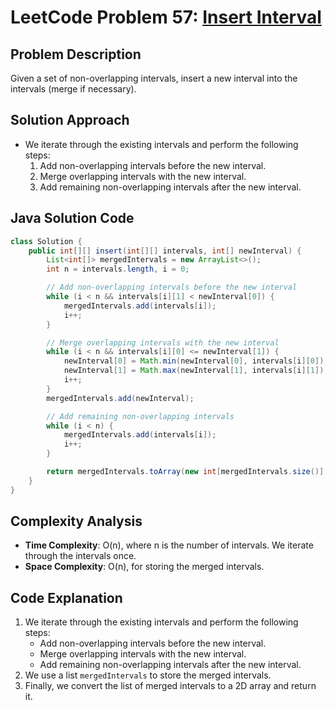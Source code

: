 # LeetCode Problem 57: [Insert Interval](https://leetcode.com/problems/insert-interval/)

## Problem Description
Given a set of non-overlapping intervals, insert a new interval into the intervals (merge if necessary).

## Solution Approach
- We iterate through the existing intervals and perform the following steps:
  1. Add non-overlapping intervals before the new interval.
  2. Merge overlapping intervals with the new interval.
  3. Add remaining non-overlapping intervals after the new interval.

## Java Solution Code

```java
class Solution {
    public int[][] insert(int[][] intervals, int[] newInterval) {
        List<int[]> mergedIntervals = new ArrayList<>();
        int n = intervals.length, i = 0;

        // Add non-overlapping intervals before the new interval
        while (i < n && intervals[i][1] < newInterval[0]) {
            mergedIntervals.add(intervals[i]);
            i++;
        }

        // Merge overlapping intervals with the new interval
        while (i < n && intervals[i][0] <= newInterval[1]) {
            newInterval[0] = Math.min(newInterval[0], intervals[i][0]);
            newInterval[1] = Math.max(newInterval[1], intervals[i][1]);
            i++;
        }
        mergedIntervals.add(newInterval);

        // Add remaining non-overlapping intervals
        while (i < n) {
            mergedIntervals.add(intervals[i]);
            i++;
        }

        return mergedIntervals.toArray(new int[mergedIntervals.size()][]);
    }
}
```

## Complexity Analysis
- **Time Complexity**: O(n), where n is the number of intervals. We iterate through the intervals once.
- **Space Complexity**: O(n), for storing the merged intervals.

## Code Explanation
1. We iterate through the existing intervals and perform the following steps:
   - Add non-overlapping intervals before the new interval.
   - Merge overlapping intervals with the new interval.
   - Add remaining non-overlapping intervals after the new interval.
2. We use a list `mergedIntervals` to store the merged intervals.
3. Finally, we convert the list of merged intervals to a 2D array and return it.

